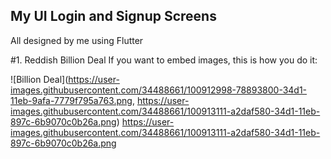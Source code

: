 ## My UI Login and Signup Screens

All designed by me using Flutter

#1. Reddish Billion Deal
If you want to embed images, this is how you do it:

![Billion Deal](https://user-images.githubusercontent.com/34488661/100912998-78893800-34d1-11eb-9afa-7779f795a763.png, https://user-images.githubusercontent.com/34488661/100913111-a2daf580-34d1-11eb-897c-6b9070c0b26a.png)
https://user-images.githubusercontent.com/34488661/100913111-a2daf580-34d1-11eb-897c-6b9070c0b26a.png
